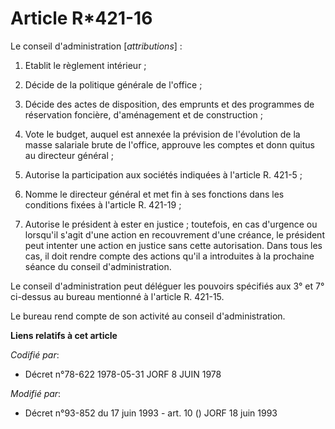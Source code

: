 # Article R*421-16

Le conseil d'administration [*attributions*] :

1. Etablit le règlement intérieur ;

2. Décide de la politique générale de l'office ;

3. Décide des actes de disposition, des emprunts et des programmes de réservation foncière, d'aménagement et de
construction ;

4. Vote le budget, auquel est annexée la prévision de l'évolution de la masse salariale brute de l'office, approuve les
comptes et donn quitus au directeur général ;

5. Autorise la participation aux sociétés indiquées à l'article R. 421-5 ;

6. Nomme le directeur général et met fin à ses fonctions dans les conditions fixées à l'article R. 421-19 ;

7. Autorise le président à ester en justice ; toutefois, en cas d'urgence ou lorsqu'il s'agit d'une action en recouvrement
d'une créance, le président peut intenter une action en justice sans cette autorisation. Dans tous les cas, il doit rendre
compte des actions qu'il a introduites à la prochaine séance du conseil d'administration.

Le conseil d'administration peut déléguer les pouvoirs spécifiés aux 3° et 7° ci-dessus au bureau mentionné à l'article R.
421-15.

Le bureau rend compte de son activité au conseil d'administration.

**Liens relatifs à cet article**

_Codifié par_:

  - Décret n°78-622 1978-05-31 JORF 8 JUIN 1978

_Modifié par_:

  - Décret n°93-852 du 17 juin 1993 - art. 10 () JORF 18 juin 1993
